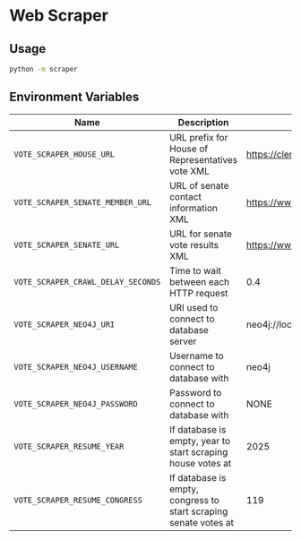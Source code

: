 # Web Scraper

## Usage
```bash
python -m scraper
```

## Environment Variables
| Name | Description | Default |
| ---- | ----------- | ------- |
| `VOTE_SCRAPER_HOUSE_URL` | URL prefix for House of Representatives vote XML | https://clerk.house.gov/evs |
| `VOTE_SCRAPER_SENATE_MEMBER_URL` | URL of senate contact information XML | https://www.senate.gov/general/contact_information/senators_cfm.xml |
| `VOTE_SCRAPER_SENATE_URL` | URL for senate vote results XML | https://www.senate.gov/legislative/LIS/roll_call_votes |
| `VOTE_SCRAPER_CRAWL_DELAY_SECONDS` | Time to wait between each HTTP request | 0.4 |
| `VOTE_SCRAPER_NEO4J_URI` | URI used to connect to database server | neo4j://localhost:7687 |
| `VOTE_SCRAPER_NEO4J_USERNAME` | Username to connect to database with | neo4j |
| `VOTE_SCRAPER_NEO4J_PASSWORD` | Password to connect to database with | NONE |
| `VOTE_SCRAPER_RESUME_YEAR` | If database is empty, year to start scraping house votes at | 2025 |
| `VOTE_SCRAPER_RESUME_CONGRESS` | If database is empty, congress to start scraping senate votes at | 119 |
